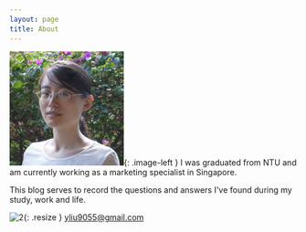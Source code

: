 ```yaml
---
layout: page
title: About
---
```

<style type="text/css">
.image-left {
  display: block;
  margin-left: 20px;
  margin-right: 20px;
  float: left;
}
img.resize {
  max-width:4%;
  max-height:4%;
  float: left;
  margin-right: 20px;
}
</style>

![1](./public/img/suit.png){: .image-left } I was graduated from NTU and am currently working as a marketing specialist in Singapore.

This blog serves to record the questions and answers I've found during my study, work and life.

![2](/organizedchaos/public/img/mail.png){: .resize }  yliu9055@gmail.com